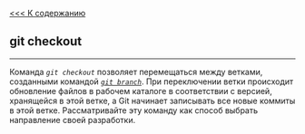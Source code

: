 [<<< К содержанию](./readme_1.md)
## **git checkout**
---
Команда *`git checkout`* позволяет перемещаться между ветками, созданными командой [*`git branch`*](/branch.md). При переключении ветки происходит обновление файлов в рабочем каталоге в соответствии с версией, хранящейся в этой ветке, а Git начинает записывать все новые коммиты в этой ветке. Рассматривайте эту команду как способ выбрать направление своей разработки.
